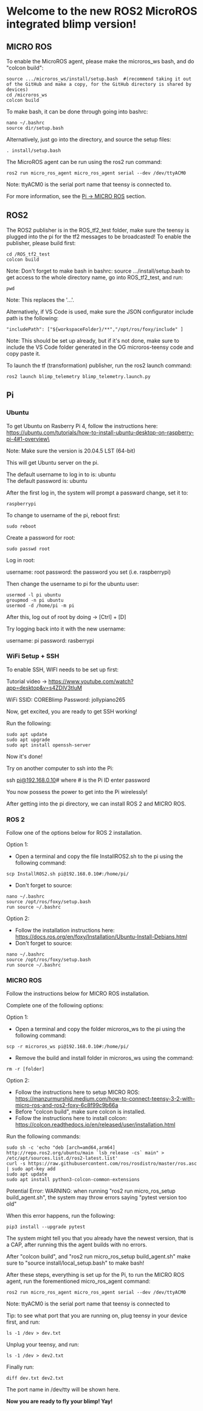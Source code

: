 # Welcome to the new ROS2 MicroROS integrated blimp version!



## MICRO ROS

To enable the MicroROS agent, please make the microros_ws bash, and do "colcon build":

```
source .../microros_ws/install/setup.bash  #(recommend taking it out of the GitHub and make a copy, for the GitHub directory is shared by devices)
cd /microros_ws
colcon build
```
	
To make bash, it can be done through going into bashrc:

```
nano ~/.bashrc
source dir/setup.bash
```
 
Alternatively, just go into the directory, and source the setup files:

```
. install/setup.bash
```
	
The MicroROS agent can be run using the ros2 run command:

```
ros2 run micro_ros_agent micro_ros_agent serial --dev /dev/ttyACM0  
```

Note: ttyACM0 is the serial port name that teensy is connected to.

For more information, see the [Pi -> MICRO ROS](#micro-ros-1) section.



## ROS2

The ROS2 publisher is in the ROS_tf2_test folder, make sure the teensy is plugged into the pi for the tf2 messages to be broadcasted!
To enable the publisher, please build first:

```
cd /ROS_tf2_test
colcon build
```

Note: Don't forget to make bash in bashrc: source .../install/setup.bash to get access to the whole directory name, go into ROS_tf2_test, and run: 

```
pwd 
```

Note: This replaces the '...'.
 
Alternatively, if VS Code is used, make sure the JSON configurator include path is the following:

```
"includePath": ["${workspaceFolder}/**","/opt/ros/foxy/include" ]
```
	
Note: This should be set up already, but if it's not done, make sure to include the VS Code folder generated in the OG microros-teensy code and copy paste it.

To launch the tf (transformation) publisher, run the ros2 launch command:

```
ros2 launch blimp_telemetry blimp_telemetry.launch.py
```	
	
## Pi

### Ubuntu

To get Ubuntu on Rasberry Pi 4, follow the instructions here: https://ubuntu.com/tutorials/how-to-install-ubuntu-desktop-on-raspberry-pi-4#1-overview\
	
Note: Make sure the version is 20.04.5 LST (64-bit)

This will get Ubuntu server on the pi.

The default username to log in to is: ubuntu<br>The default password is: ubuntu

After the first log in, the system will prompt a passward change, set it to: 

```
raspberrypi
```

To change to username of the pi, reboot first:

```
sudo reboot
```
 
Create a password for root:

```
sudo passwd root
```

Log in root:
	
username: root
password: the password you set (i.e. raspberrypi)
 
Then change the username to pi for the ubuntu user:

```
usermod -l pi ubuntu
groupmod -n pi ubuntu
usermod -d /home/pi -m pi
```
 
After this, log out of root by doing -> [Ctrl] + [D]

Try logging back into it with the new username:

username: pi
password: rasberrypi
 
### WiFi Setup + SSH

To enable SSH, WIFI needs to be set up first:

Tutorial video -> https://www.youtube.com/watch?app=desktop&v=s4ZDlV3tIuM

WiFi SSID: COREBlimp
Password: jollypiano265
 
Now, get excited, you are ready to get SSH working!

Run the following:

```
sudo apt update
sudo apt upgrade
sudo apt install openssh-server
```
	
Now it's done!

Try on another computer to ssh into the Pi:

ssh pi@192.168.0.10# where # is the Pi ID
enter password

You now possess the power to get into the Pi wirelessly!

After getting into the pi directory, we can install ROS 2 and MICRO ROS.

### ROS 2

Follow one of the options below for ROS 2 installation.

Option 1:
- Open a terminal and copy the file InstallROS2.sh to the pi using the following command:

```
scp InstallROS2.sh pi@192.168.0.10#:/home/pi/
```

- Don't forget to source:

```
nano ~/.bashrc
source /opt/ros/foxy/setup.bash
run source ~/.bashrc
```	

Option 2:
- Follow the installation instructions here: https://docs.ros.org/en/foxy/Installation/Ubuntu-Install-Debians.html
- Don't forget to source:

```
nano ~/.bashrc
source /opt/ros/foxy/setup.bash
run source ~/.bashrc
```

### MICRO ROS

Follow the instructions below for MICRO ROS installation.

Complete one of the following options:

Option 1:
- Open a terminal and copy the folder microros_ws to the pi using the following command:

```
scp -r microros_ws pi@192.168.0.10#:/home/pi/
```

- Remove the build and install folder in microros_ws using the command:

```
rm -r [folder]
```
 
Option 2:
- Follow the instructions here to setup MICRO ROS: https://manzurmurshid.medium.com/how-to-connect-teensy-3-2-with-micro-ros-and-ros2-foxy-6c8f99c9b66a
- Before "colcon build", make sure colcon is installed.
- Follow the instructions here to install colcon: https://colcon.readthedocs.io/en/released/user/installation.html
		
Run the following commands:

```
sudo sh -c 'echo "deb [arch=amd64,arm64] http://repo.ros2.org/ubuntu/main `lsb_release -cs` main" > /etc/apt/sources.list.d/ros2-latest.list'
curl -s https://raw.githubusercontent.com/ros/rosdistro/master/ros.asc | sudo apt-key add 
sudo apt update
sudo apt install python3-colcon-common-extensions
```

Potential Error:
WARNING: when running "ros2 run micro_ros_setup build_agent.sh", the system may throw errors saying "pytest version too old"

When this error happens, run the following:

```
pip3 install --upgrade pytest
```

The system might tell you that you already have the newest version, that is a CAP, after running this the agent builds with no errors.

After "colcon build", and "ros2 run micro_ros_setup build_agent.sh" make sure to "source install/local_setup.bash" to make bash!



After these steps, everything is set up for the Pi, to run the MICRO ROS agent, run the forementioned micro_ros_agent command:

```
ros2 run micro_ros_agent micro_ros_agent serial --dev /dev/ttyACM0 
```
  
Note: ttyACM0 is the serial port name that teensy is connected to

Tip: to see what port that you are running on, plug teensy in your device first, and run:

```
ls -1 /dev > dev.txt
```

Unplug your teensy, and run:

```
ls -1 /dev > dev2.txt
```

Finally run: 

```
diff dev.txt dev2.txt
```

The port name in /dev/tty will be shown here.

  
****Now you are ready to fly your blimp! Yay!****
	

  
  
  
  
  
  
  



